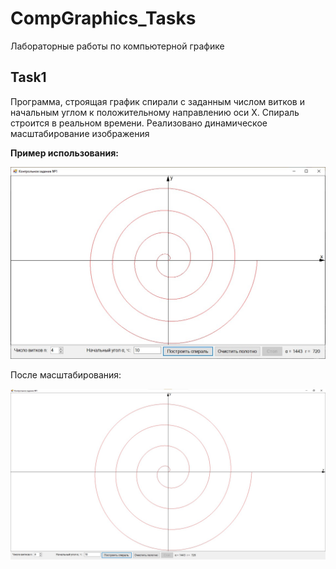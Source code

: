 # CompGraphics_Tasks
Лабораторные работы по компьютерной графике



## Task1
Программа, строящая график спирали с заданным числом витков и начальным углом к положительному направлению оси X. 
Спираль строится в реальном времени.
Реализовано динамическое масштабирование изображения

**Пример использования:**

![Спираль 1](img/Task1/1.jpg)

После масштабирования:

![Спираль 2](img/Task1/2.jpg)
